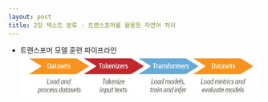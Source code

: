 ```yaml
---
layout: post
title: 2장 텍스트 분류 - 트랜스포머를 활용한 자연어 처리 
---
```


- 트랜스포머 모델 훈련 파이프라인
![파이프라인](/images/chapter02_hf-libraries.png)
